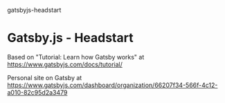 gatsbyjs-headstart
# Gatsby.js - Headstart

Based on "Tutorial: Learn how Gatsby works" at https://www.gatsbyjs.com/docs/tutorial/

Personal site on Gatsby at https://www.gatsbyjs.com/dashboard/organization/66207f34-566f-4c12-a010-82c95d2a3479
